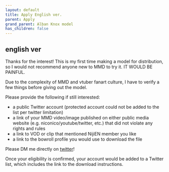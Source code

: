 ```yaml
---
layout: default
title: Apply English ver.
parent: Apply
grand_parent: Alban Knox model
has_children: false
---
```


## english ver
Thanks for the interest! This is my first time making a model for distribution, so I would not recommend anyone new to MMD to try it. IT WOULD BE PAINFUL.

Due to the complexity of MMD and vtuber fanart culture, I have to verify a few things before giving out the model.

Please provide the following if still interested:
- a public Twitter account (protected account could not be added to the list per twitter limitation)
- a link of your MMD video/image published on either public media website (e.g. niconico/youtube/twitter, etc.) that did not violate any rights and rules
- a link to VOD or clip that mentioned NijiEN member you like
- a link to the bowroll profile you would use to download the file

Please DM me directly on [twitter](https://twitter.com/hokekyooo)! 

Once your eligibility is confirmed, your account would be added to a Twitter list, which includes the link to the download instructions.

